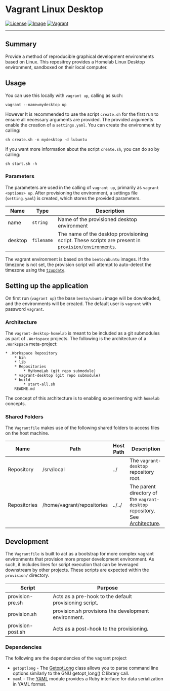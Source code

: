 # Vagrant Linux Desktop
[![License][license-badge]][license-link]
[![Image][image-badge]][image-link]
[![Vagrant][vagrant-badge]][vagrant-link]

---

## Summary

Provide a method of reproducible graphical development environments based on Linux.  This repositroy provides a Homelab Linux Desktop environment, sandboxed on their local computer.

## Usage

You can use this locally with `vagrant up`, calling as such:

```
vagrant --name=mydesktop up
```

However It is recommended to use the script `create.sh` for the first run to ensure all necessary arguments are provided. The provided arguments enable the creation of a `settings.yaml`.  You can create the environment by calling:

```
sh create.sh -n mydesktop -d lubuntu
```

If you want more information about the script `create.sh`, you can do so by calling:

```
sh start.sh -h
```

### Parameters

The parameters are used in the calling of `vagrant up`, primarily as `vagrant <options> up`.  After provisioning the environment, a settings file (`setting.yaml`) is created, which stores the provided parameters.

| Name | Type | Description |
| ---  | ---  | ---         |
| name | `string` | Name of the provisioned desktop environment |
| desktop | `filename` | The name of the desktop provisioning script.  These scripts are present in [`provision/environments`](src/provision/environments). |

The vagrant environment is based on the `bento/ubuntu` images.  If the timezone is not set, the provision script will attempt to auto-detect the timezone using the [`tzupdate`](https://github.com/cdown/tzupdate).


## Setting up the application 

On first run (`vagrant up`) the base `bento/ubuntu` image will be downloaded, and the environments will be created.  The default user is `vagrant` with password `vagrant`.

### Architecture

The `vagrant-desktop-homelab` is meant to be included as a git submodules as part of `.Workspace` projects.  The following is the architecture of a `.Workspace` meta-project:

```
* .Workspace Repository
    * bin
    * lib
    * Repositories
        * MyHomeLab (git repo submodule)
    * vagrant-desktop (git repo submodule)
    * build
        * start-all.sh
    README.md
```

The concept of this architecture is to enabling experimenting with `homelab` concepts.

### Shared Folders

The `Vagrantfile` makes use of the following shared folders to access files on the host machine.

| Name | Path |  Host Path | Description |
| --- | --- | --- | --- |
| Repository | /srv/local | ../ | The `vagrant-desktop` repository root. |
| Repositories | /home/vagrant/repositories | ../../ | The parent directory of the `vagrant-desktop` repository. See [Architecture](#architecture). |

## Development

The `Vagrantfile` is built to act as a bootstrap for more complex vagrant environments that provision more proper development environment.  As such, it includes lines for script execution that can be leveraged downstream by other projects.  These scripts are expected within the `provision/` directory.

| Script | Purpose |
| --- | --- |
| provision-pre.sh | Acts as a pre-hook to the default provisioning script. |
| provision.sh | provision.sh provisions the development environment. |
| provision-post.sh | Acts as a post-hook to the provisioning. |

### Dependencies 

The following are the dependencies of the vagrant project

* `getoptlong` - The [GetoptLong](http://ruby-doc.org/stdlib-2.1.0/libdoc/getoptlong/rdoc/GetoptLong.html) class allows you to parse command line options similarly to the GNU getopt_long() C library call.
* `yaml` - The [YAML](https://ruby-doc.org/stdlib-1.9.3/libdoc/yaml/rdoc/YAML.html) module provides a Ruby interface for data serialization in YAML format.

[license-badge]: https://img.shields.io/badge/license-MIT-blue.svg?maxAge=2592000
[license-link]: LICENSE

[image-badge]: https://img.shields.io/badge/box-bento/ubuntu-red.svg?maxAge=2592000
[image-link]: https://atlas.hashicorp.com/bento/boxes/ubuntu-16.10

[vagrant-badge]: https://img.shields.io/badge/vagrant.api-2-green.svg?maxAge=2592000
[vagrant-link]: src/Vagrantfile